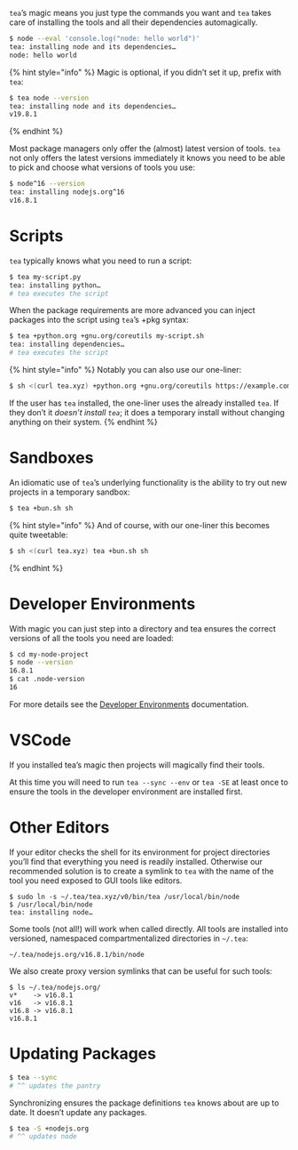 
`tea`’s magic means you just type the commands you want and `tea` takes care
of installing the tools and all their dependencies automagically.

```sh
$ node --eval 'console.log("node: hello world")'
tea: installing node and its dependencies…
node: hello world
```

{% hint style="info" %}
Magic is optional, if you didn’t set it up, prefix with `tea`:

```sh
$ tea node --version
tea: installing node and its dependencies…
v19.8.1
```
{% endhint %}

Most package managers only offer the (almost) latest version of tools. `tea`
not only offers the latest versions immediately it knows you need to be able
to pick and choose what versions of tools you use:

```sh
$ node^16 --version
tea: installing nodejs.org^16
v16.8.1
```

# Scripts

`tea` typically knows what you need to run a script:

```sh
$ tea my-script.py
tea: installing python…
# tea executes the script
```

When the package requirements are more advanced you can inject packages into
the script using `tea`’s +pkg syntax:

```sh
$ tea +python.org +gnu.org/coreutils my-script.sh
tea: installing dependencies…
# tea executes the script
```

{% hint style="info" %}
Notably you can also use our one-liner:

```sh
$ sh <(curl tea.xyz) +python.org +gnu.org/coreutils https://example.com/my-script.sh
```

If the user has `tea` installed, the one-liner uses the already installed
`tea`. If they don’t it *doesn’t install `tea`*; it does a temporary install
without changing anything on their system.
{% endhint %}


# Sandboxes

An idiomatic use of `tea`’s underlying functionality is the ability
to try out new projects in a temporary sandbox:

```sh
$ tea +bun.sh sh
```

{% hint style="info" %}
And of course, with our one-liner this becomes quite tweetable:

```sh
$ sh <(curl tea.xyz) tea +bun.sh sh
```

{% endhint %}


# Developer Environments

With magic you can just step into a directory and tea ensures the correct
versions of all the tools you need are loaded:

```sh
$ cd my-node-project
$ node --version
16.8.1
$ cat .node-version
16
```

For more details see the
[Developer Environments](/using-tea/developer-environments)
documentation.


# VSCode

If you installed tea’s magic then projects will magically find their tools.

At this time you will need to run `tea --sync --env` or `tea -SE` at least
once to ensure the tools in the developer environment are installed first.

# Other Editors

If your editor checks the shell for its environment for project directories
you’ll find that everything you need is readily installed. Otherwise our
recommended solution is to create a symlink to `tea` with the name of the tool
you need exposed to GUI tools like editors.

```
$ sudo ln -s ~/.tea/tea.xyz/v0/bin/tea /usr/local/bin/node
$ /usr/local/bin/node
tea: installing node…
```

Some tools (not all!) will work when called directly. All tools are installed
into versioned, namespaced compartmentalized directories in `~/.tea`:

```
~/.tea/nodejs.org/v16.8.1/bin/node
```

We also create proxy version symlinks that can be useful for such tools:

```
$ ls ~/.tea/nodejs.org/
v*    -> v16.8.1
v16   -> v16.8.1
v16.8 -> v16.8.1
v16.8.1
```


# Updating Packages

```sh
$ tea --sync
# ^^ updates the pantry
```

Synchronizing ensures the package definitions `tea` knows about are up to
date. It doesn’t update any packages.

```sh
$ tea -S +nodejs.org
# ^^ updates node
```
